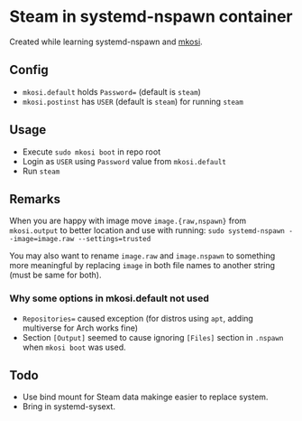 # Steam in systemd-nspawn container

Created while learning systemd-nspawn and [mkosi](https://0pointer.net/blog/mkosi-a-tool-for-generating-os-images.html).

## Config

* `mkosi.default` holds `Password=` (default is `steam`)
* `mkosi.postinst` has `USER` (default is `steam`) for running `steam`

## Usage

* Execute `sudo mkosi boot` in repo root
* Login as `USER` using `Password` value from `mkosi.default`
* Run `steam`

## Remarks

When you are happy with image move `image.{raw,nspawn}` from `mkosi.output` to better location and use with running:
`sudo systemd-nspawn --image=image.raw --settings=trusted`

You may also want to rename `image.raw` and `image.nspawn` to something more meaningful by replacing `image` in both
file names to another string (must be same for both).

### Why some options in mkosi.default not used
* `Repositories=` caused exception (for distros using `apt`, adding multiverse for Arch works fine)
* Section `[Output]` seemed to cause ignoring `[Files]` section in `.nspawn` when `mkosi boot` was used.

## Todo
* Use bind mount for Steam data makinge easier to replace system.
* Bring in systemd-sysext.
